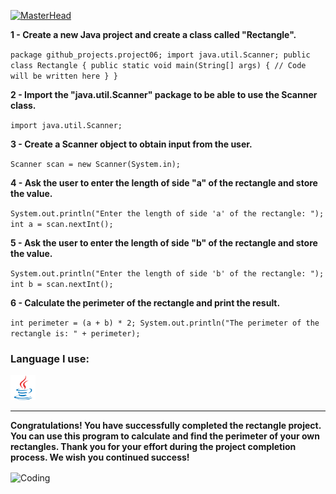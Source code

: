 [![MasterHead](https://visme.co/blog/wp-content/uploads/2019/08/presentation-slides-header-wide.gif)](https://meryemkolbasar.io)

**1 - Create a new Java project and create a class called "Rectangle".**

`package github_projects.project06;
import java.util.Scanner;
public class Rectangle {
    public static void main(String[] args) {
        // Code will be written here
    }
}`

**2 - Import the "java.util.Scanner" package to be able to use the Scanner class.**

`import java.util.Scanner;`

**3 -  Create a Scanner object to obtain input from the user.**

`Scanner scan = new Scanner(System.in);`

**4 - Ask the user to enter the length of side "a" of the rectangle and store the value.**

`System.out.println("Enter the length of side 'a' of the rectangle: ");
int a = scan.nextInt();`

**5 -  Ask the user to enter the length of side "b" of the rectangle and store the value.**

`System.out.println("Enter the length of side 'b' of the rectangle: ");
int b = scan.nextInt();`

**6 - Calculate the perimeter of the rectangle and print the result.**

`int perimeter = (a + b) * 2;
System.out.println("The perimeter of the rectangle is: " + perimeter);`

### Language I use:

<a href="https://www.java.com" target="_blank" rel="noreferrer"> <img src="https://raw.githubusercontent.com/devicons/devicon/master/icons/java/java-original.svg" alt="java" width="40" height="40"/> </a>

***

**Congratulations! You have successfully completed the rectangle project. You can use this program to calculate and find the perimeter of your own rectangles. 
Thank you for your effort during the project completion process. We wish you continued success!**

<img align="center" alt="Coding" width="1000" src="https://cdn.kibrispdr.org/data/1796/the-end-gif-7.gif">

